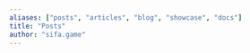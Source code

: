 ```yaml
---
aliases: ["posts", "articles", "blog", "showcase", "docs"]
title: "Posts"
author: "sifa.game"
---
```

